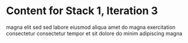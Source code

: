 # Content for Stack 1, Iteration 3
magna elit sed sed labore eiusmod aliqua amet do magna exercitation consectetur consectetur tempor et sit dolore do minim adipiscing magna 
